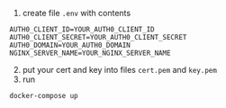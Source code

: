 1) create file `.env` with contents
```env
AUTH0_CLIENT_ID=YOUR_AUTH0_CLIENT_ID
AUTH0_CLIENT_SECRET=YOUR_AUTH0_CLIENT_SECRET
AUTH0_DOMAIN=YOUR_AUTH0_DOMAIN
NGINX_SERVER_NAME=YOUR_NGINX_SERVER_NAME
```
2) put your cert and key into files `cert.pem` and `key.pem`
3) run
```sh
docker-compose up
```
